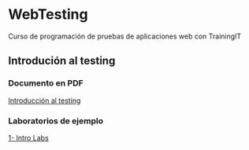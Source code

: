 # WebTesting
Curso de programación de pruebas de aplicaciones web con TrainingIT

## Introdución al testing

### Documento en PDF

[Introducción al testing](https://github.com/WebTestingTrit/WebTesting/blob/master/introducci%C3%B3n-al-testing.pdf)

### Laboratorios de ejemplo
[1- Intro Labs](https://github.com/WebTestingTrit/WebTesting_intro_Labs)
